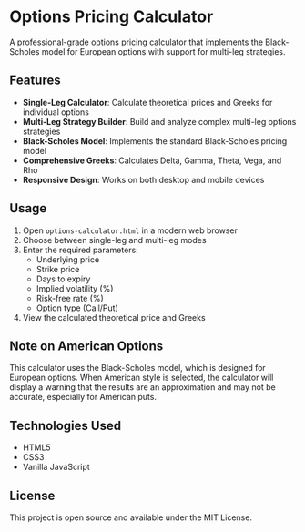 # Options Pricing Calculator

A professional-grade options pricing calculator that implements the Black-Scholes model for European options with support for multi-leg strategies.

## Features

- **Single-Leg Calculator**: Calculate theoretical prices and Greeks for individual options
- **Multi-Leg Strategy Builder**: Build and analyze complex multi-leg options strategies
- **Black-Scholes Model**: Implements the standard Black-Scholes pricing model
- **Comprehensive Greeks**: Calculates Delta, Gamma, Theta, Vega, and Rho
- **Responsive Design**: Works on both desktop and mobile devices

## Usage

1. Open `options-calculator.html` in a modern web browser
2. Choose between single-leg and multi-leg modes
3. Enter the required parameters:
   - Underlying price
   - Strike price
   - Days to expiry
   - Implied volatility (%)
   - Risk-free rate (%)
   - Option type (Call/Put)
4. View the calculated theoretical price and Greeks

## Note on American Options

This calculator uses the Black-Scholes model, which is designed for European options. When American style is selected, the calculator will display a warning that the results are an approximation and may not be accurate, especially for American puts.

## Technologies Used

- HTML5
- CSS3
- Vanilla JavaScript

## License

This project is open source and available under the MIT License.
